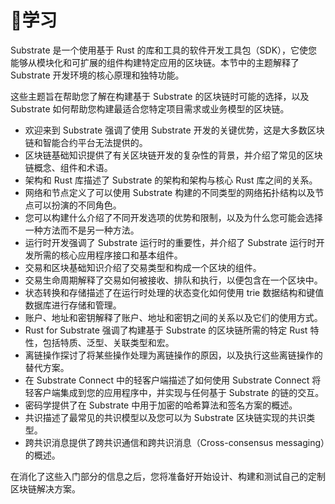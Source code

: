 # 📑学习

Substrate 是一个使用基于 Rust 的库和工具的软件开发工具包（SDK），它使您能够从模块化和可扩展的组件构建特定应用的区块链。本节中的主题解释了 Substrate 开发环境的核心原理和独特功能。

这些主题旨在帮助您了解在构建基于 Substrate 的区块链时可能的选择，以及 Substrate 如何帮助您构建最适合您特定项目需求或业务模型的区块链。

- 欢迎来到 Substrate 强调了使用 Substrate 开发的关键优势，这是大多数区块链和智能合约平台无法提供的。
- 区块链基础知识提供了有关区块链开发的复杂性的背景，并介绍了常见的区块链概念、组件和术语。
- 架构和 Rust 库描述了 Substrate 的架构和架构与核心 Rust 库之间的关系。
- 网络和节点定义了可以使用 Substrate 构建的不同类型的网络拓扑结构以及节点可以扮演的不同角色。
- 您可以构建什么介绍了不同开发选项的优势和限制，以及为什么您可能会选择一种方法而不是另一种方法。
- 运行时开发强调了 Substrate 运行时的重要性，并介绍了 Substrate 运行时开发所需的核心应用程序接口和基本组件。
- 交易和区块基础知识介绍了交易类型和构成一个区块的组件。
- 交易生命周期解释了交易如何被接收、排队和执行，以便包含在一个区块中。
- 状态转换和存储描述了在运行时处理的状态变化如何使用 trie 数据结构和键值数据库进行存储和管理。
- 账户、地址和密钥解释了账户、地址和密钥之间的关系以及它们的使用方式。
- Rust for Substrate 强调了构建基于 Substrate 的区块链所需的特定 Rust 特性，包括特质、泛型、关联类型和宏。
- 离链操作探讨了将某些操作处理为离链操作的原因，以及执行这些离链操作的替代方案。
- 在 Substrate Connect 中的轻客户端描述了如何使用 Substrate Connect 将轻客户端集成到您的应用程序中，并实现与任何基于 Substrate 的链的交互。
- 密码学提供了在 Substrate 中用于加密的哈希算法和签名方案的概述。
- 共识描述了最常见的共识模型以及您可以为 Substrate 区块链实现的共识类型。
- 跨共识消息提供了跨共识通信和跨共识消息（Cross-consensus messaging）的概述。

在消化了这些入门部分的信息之后，您将准备好开始设计、构建和测试自己的定制区块链解决方案。
